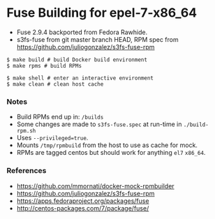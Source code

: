 # Fuse Building for epel-7-x86_64

* Fuse 2.9.4 backported from Fedora Rawhide.
* s3fs-fuse from git master branch HEAD, RPM spec from https://github.com/juliogonzalez/s3fs-fuse-rpm

```shell
$ make build # build Docker build environment
$ make rpms # build RPMs

$ make shell # enter an interactive environment
$ make clean # clean host cache
```

### Notes

* Build RPMs end up in: `/builds`
* Some changes are made to `s3fs-fuse.spec` at run-time in `./build-rpm.sh`
* Uses `--privileged=true`.
* Mounts `/tmp/rpmbuild` from the host to use as cache for mock.
* RPMs are tagged centos but should work for anything `el7` `x86_64`.

### References

* https://github.com/mmornati/docker-mock-rpmbuilder
* https://github.com/juliogonzalez/s3fs-fuse-rpm
* https://apps.fedoraproject.org/packages/fuse
* http://centos-packages.com/7/package/fuse/
